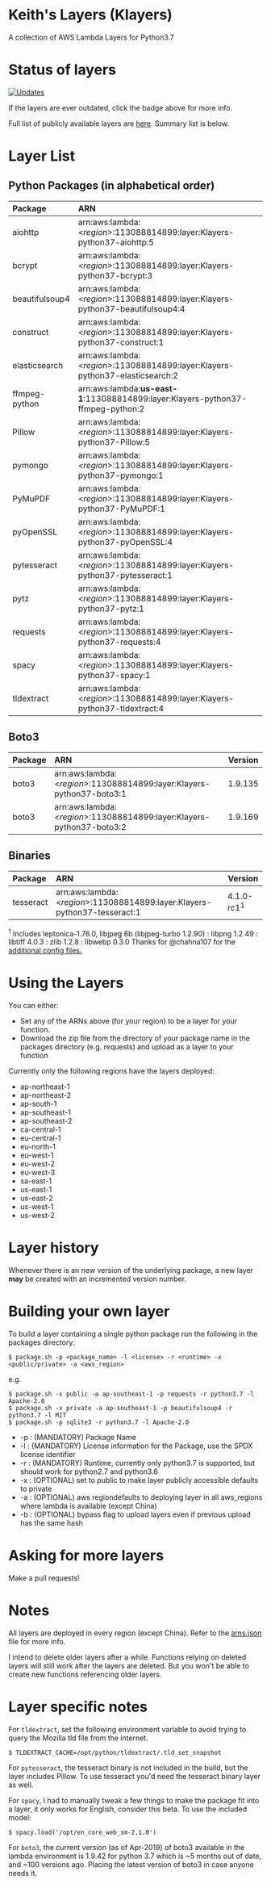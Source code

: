 # Keith's Layers (Klayers)

A collection of AWS Lambda Layers for Python3.7

# Status of layers

[![Updates](https://pyup.io/repos/github/keithrozario/Klayers/shield.svg)](https://pyup.io/repos/github/keithrozario/Klayers/)

If the layers are ever outdated, click the badge above for more info.

Full list of publicly available layers are [here](/arns.json). Summary list is below.

# Layer List

## Python Packages (in alphabetical order)

| Package        | ARN                                                                             |         
| :------------- |:------------------------------------------------------------------------------- |
| aiohttp        | arn:aws:lambda:\<*region*>:113088814899:layer:Klayers-python37-aiohttp:5        |
| bcrypt         | arn:aws:lambda:\<*region*>:113088814899:layer:Klayers-python37-bcrypt:3         |
| beautifulsoup4 | arn:aws:lambda:\<*region*>:113088814899:layer:Klayers-python37-beautifulsoup4:4 |
| construct      | arn:aws:lambda:\<*region*>:113088814899:layer:Klayers-python37-construct:1      |
| elasticsearch  | arn:aws:lambda:\<*region*>:113088814899:layer:Klayers-python37-elasticsearch:2  |
| ffmpeg-python  | arn:aws:lambda:**us-east-1**:113088814899:layer:Klayers-python37-ffmpeg-python:2|
| Pillow         | arn:aws:lambda:\<*region*>:113088814899:layer:Klayers-python37-Pillow:5         |
| pymongo        | arn:aws:lambda:\<*region*>:113088814899:layer:Klayers-python37-pymongo:1        |
| PyMuPDF        | arn:aws:lambda:\<*region*>:113088814899:layer:Klayers-python37-PyMuPDF:1        |
| pyOpenSSL      | arn:aws:lambda:\<*region*>:113088814899:layer:Klayers-python37-pyOpenSSL:4      |
| pytesseract    | arn:aws:lambda:\<*region*>:113088814899:layer:Klayers-python37-pytesseract:1    |
| pytz           | arn:aws:lambda:\<*region*>:113088814899:layer:Klayers-python37-pytz:1           |
| requests       | arn:aws:lambda:\<*region*>:113088814899:layer:Klayers-python37-requests:4       |
| spacy          | arn:aws:lambda:\<*region*>:113088814899:layer:Klayers-python37-spacy:1          |
| tldextract     | arn:aws:lambda:\<*region*>:113088814899:layer:Klayers-python37-tldextract:4     |


## Boto3

| Package        | ARN                                                                             | Version |        
| :------------- |:------------------------------------------------------------------------------- | ------- |
| boto3          | arn:aws:lambda:\<*region*>:113088814899:layer:Klayers-python37-boto3:1          | 1.9.135 |
| boto3          | arn:aws:lambda:\<*region*>:113088814899:layer:Klayers-python37-boto3:2          | 1.9.169 |


## Binaries

| Package        | ARN                                                                             | Version    |         
| :------------- |:------------------------------------------------------------------------------- | ---------- | 
| tesseract      | arn:aws:lambda:\<*region*>:113088814899:layer:Klayers-python37-tesseract:1      | 4.1.0-rc1<sup>1</sup>|


<sup>1</sup> Includes leptonica-1.76.0, libjpeg 6b (libjpeg-turbo 1.2.90) : libpng 1.2.49 : libtiff 4.0.3 : zlib 1.2.8 : libwebp 0.3.0
Thanks for @chahna107 for the [additional config files.](https://github.com/keithrozario/Klayers/pull/52)

# Using the Layers

You can either:
* Set any of the ARNs above (for your region) to be a layer for your function. 
* Download the zip file from the directory of your package name in the packages directory (e.g. requests) and upload as a layer to your function

Currently only the following regions have the layers deployed:

* ap-northeast-1 
* ap-northeast-2
* ap-south-1
* ap-southeast-1 
* ap-southeast-2
* ca-central-1
* eu-central-1
* eu-north-1
* eu-west-1
* eu-west-2
* eu-west-3
* sa-east-1
* us-east-1
* us-east-2
* us-west-1
* us-west-2

# Layer history

Whenever there is an new version of the underlying package, a new layer **may** be created with an incremented version number.

# Building your own layer

To build a layer containing a single python package run the following in the packages directory:

    $ package.sh -p <package_name> -l <license> -r <runtime> -x <public/private> -a <aws_region>

e.g.

    $ package.sh -x public -a ap-southeast-1 -p requests -r python3.7 -l Apache-2.0
    $ package.sh -x private -a ap-southeast-1 -p beautifulsoup4 -r python3.7 -l MIT
    $ package.sh -p sqlite3 -r python3.7 -l Apache-2.0

* -p : (MANDATORY) Package Name
* -l : (MANDATORY) License information for the Package, use the SPDX license identifier
* -r : (MANDATORY) Runtime, currently only python3.7 is supported, but should work for python2.7 and python3.6
* -x : (OPTIONAL) set to public to make layer publicly accessible defaults to private
* -a : (OPTIONAL) aws regiondefaults to deploying layer in all aws_regions where lambda is available (except China)
* -b : (OPTIONAL) bypass flag to upload layers even if previous upload has the same hash

# Asking for more layers

Make a pull requests!

# Notes

All layers are deployed in every region (except China). Refer to the [arns.json](/arns.json) file for more info.

I intend to delete older layers after a while. Functions relying on deleted layers will still work after the layers are deleted. But you won't be able to create new functions referencing older layers.

# Layer specific notes

For `tldextract`, set the following environment variable to avoid trying to query the Mozilla tld file from the internet.

    $ TLDEXTRACT_CACHE=/opt/python/tldextract/.tld_set_snapshot

For `pytesseract`, the tesseract binary is not included in the build, but the layer includes Pillow. To use tesseract you'd need the tesseract binary layer as well.

For `spacy`, I had to manually tweak a few things to make the package fit into a layer, it only works for English, consider this beta. To use the included model:
    
    $ spacy.load('/opt/en_core_web_sm-2.1.0')

For `boto3`, the current version (as of Apr-2019) of boto3 available in the lambda environment is 1.9.42 for python 3.7 which is ~5 months out of date, and ~100 versions ago. Placing the latest version of boto3 in case anyone needs it.

